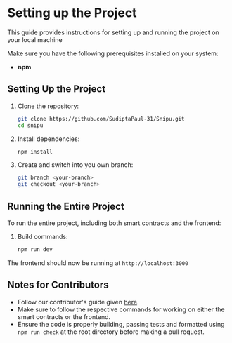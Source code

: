 # Setting up the Project

This guide provides instructions for setting up and running the project on your local machine

Make sure you have the following prerequisites installed on your system:

- **npm**

## Setting Up the Project

1. Clone the repository:

   ```bash
   git clone https://github.com/SudiptaPaul-31/Snipu.git
   cd snipu
   ```

2. Install dependencies:

   ```bash
   npm install
   ```

3. Create and switch into you own branch:
   ```bash
   git branch <your-branch>
   git checkout <your-branch>
   ```

## Running the Entire Project

To run the entire project, including both smart contracts and the frontend:

1. Build commands:
   ```bash
   npm run dev
   ```

The frontend should now be running at `http://localhost:3000`

## Notes for Contributors

- Follow our contributor's guide given [here](./CONTRIBUTING.md).
- Make sure to follow the respective commands for working on either the smart contracts or the frontend.
- Ensure the code is properly building, passing tests and formatted using `npm run check` at the root directory before making a pull request.
